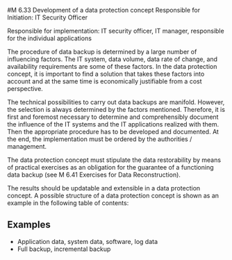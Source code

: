 #M 6.33 Development of a data protection concept
Responsible for Initiation: IT Security Officer

Responsible for implementation: IT security officer, IT manager, responsible for the individual applications

The procedure of data backup is determined by a large number of influencing factors. The IT system, data volume, data rate of change, and availability requirements are some of these factors. In the data protection concept, it is important to find a solution that takes these factors into account and at the same time is economically justifiable from a cost perspective.

The technical possibilities to carry out data backups are manifold. However, the selection is always determined by the factors mentioned. Therefore, it is first and foremost necessary to determine and comprehensibly document the influence of the IT systems and the IT applications realized with them. Then the appropriate procedure has to be developed and documented. At the end, the implementation must be ordered by the authorities / management.

The data protection concept must stipulate the data restorability by means of practical exercises as an obligation for the guarantee of a functioning data backup (see M 6.41 Exercises for Data Reconstruction).

The results should be updatable and extensible in a data protection concept. A possible structure of a data protection concept is shown as an example in the following table of contents:



## Examples 
* Application data, system data, software, log data
* Full backup, incremental backup




